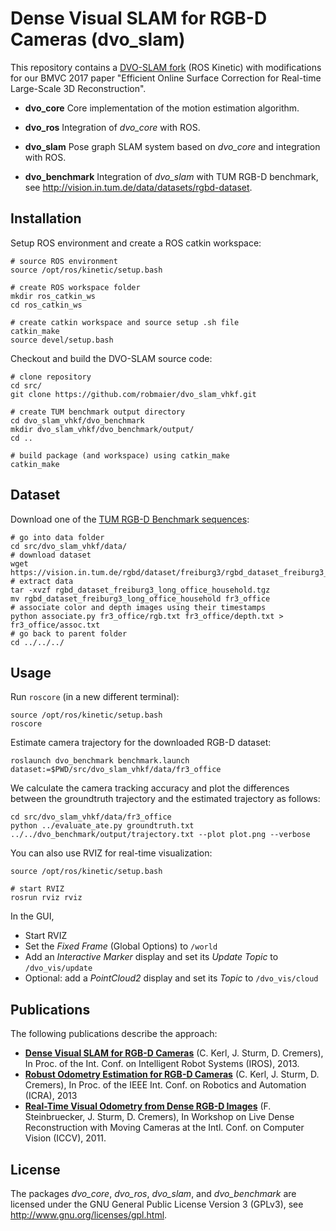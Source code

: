 # Dense Visual SLAM for RGB-D Cameras (dvo_slam)

This repository contains a [DVO-SLAM fork](https://jsturm.de/publications/data/kerl13iros.pdf) (ROS Kinetic) with modifications for our BMVC 2017 paper "Efficient Online Surface Correction for Real-time Large-Scale 3D Reconstruction".

 *  **dvo_core**
    Core implementation of the motion estimation algorithm. 
    
 *  **dvo_ros**
    Integration of *dvo_core* with ROS.
    
 *  **dvo_slam**
    Pose graph SLAM system based on *dvo_core* and integration with ROS.
    
 *  **dvo_benchmark**
    Integration of *dvo_slam* with TUM RGB-D benchmark, see http://vision.in.tum.de/data/datasets/rgbd-dataset.
    
## Installation

Setup ROS environment and create a ROS catkin workspace:
```
# source ROS environment
source /opt/ros/kinetic/setup.bash

# create ROS workspace folder
mkdir ros_catkin_ws
cd ros_catkin_ws

# create catkin workspace and source setup .sh file
catkin_make
source devel/setup.bash
```

Checkout and build the DVO-SLAM source code:
```
# clone repository
cd src/
git clone https://github.com/robmaier/dvo_slam_vhkf.git

# create TUM benchmark output directory
cd dvo_slam_vhkf/dvo_benchmark
mkdir dvo_slam_vhkf/dvo_benchmark/output/
cd ..

# build package (and workspace) using catkin_make
catkin_make
```

## Dataset

Download one of the [TUM RGB-D Benchmark sequences](https://vision.in.tum.de/data/datasets/rgbd-dataset/download):
```
# go into data folder
cd src/dvo_slam_vhkf/data/
# download dataset
wget https://vision.in.tum.de/rgbd/dataset/freiburg3/rgbd_dataset_freiburg3_long_office_household.tgz
# extract data
tar -xvzf rgbd_dataset_freiburg3_long_office_household.tgz
mv rgbd_dataset_freiburg3_long_office_household fr3_office
# associate color and depth images using their timestamps
python associate.py fr3_office/rgb.txt fr3_office/depth.txt > fr3_office/assoc.txt
# go back to parent folder
cd ../../../
```


## Usage

Run ```roscore``` (in a new different terminal):
```
source /opt/ros/kinetic/setup.bash
roscore
```

Estimate camera trajectory for the downloaded RGB-D dataset:
```
roslaunch dvo_benchmark benchmark.launch dataset:=$PWD/src/dvo_slam_vhkf/data/fr3_office
```

We calculate the camera tracking accuracy and plot the differences between the groundtruth trajectory and the estimated trajectory as follows:
```
cd src/dvo_slam_vhkf/data/fr3_office
python ../evaluate_ate.py groundtruth.txt ../../dvo_benchmark/output/trajectory.txt --plot plot.png --verbose
```

You can also use RVIZ for real-time visualization:
```
source /opt/ros/kinetic/setup.bash

# start RVIZ
rosrun rviz rviz
```
In the GUI, 
 *  Start RVIZ
 *  Set the *Fixed Frame* (Global Options) to `/world`
 *  Add an *Interactive Marker* display and set its *Update Topic* to `/dvo_vis/update`
 *  Optional: add a *PointCloud2* display and set its *Topic* to `/dvo_vis/cloud`

## Publications

The following publications describe the approach:
 *   [**Dense Visual SLAM for RGB-D Cameras**](https://vision.in.tum.de/_media/spezial/bib/kerl13iros.pdf) (C. Kerl, J. Sturm, D. Cremers), In Proc. of the Int. Conf. on Intelligent Robot Systems (IROS), 2013.
 *   [**Robust Odometry Estimation for RGB-D Cameras**](https://vision.in.tum.de/_media/spezial/bib/kerl13icra.pdf) (C. Kerl, J. Sturm, D. Cremers), In Proc. of the IEEE Int. Conf. on Robotics and Automation (ICRA), 2013
 *   [**Real-Time Visual Odometry from Dense RGB-D Images**](https://vision.in.tum.de/_media/spezial/bib/steinbruecker_sturm_cremers_iccv11.pdf) (F. Steinbruecker, J. Sturm, D. Cremers), In Workshop on Live Dense Reconstruction with Moving Cameras at the Intl. Conf. on Computer Vision (ICCV), 2011.

## License

The packages *dvo_core*, *dvo_ros*, *dvo_slam*, and *dvo_benchmark* are licensed under the GNU General Public License Version 3 (GPLv3), see http://www.gnu.org/licenses/gpl.html.
